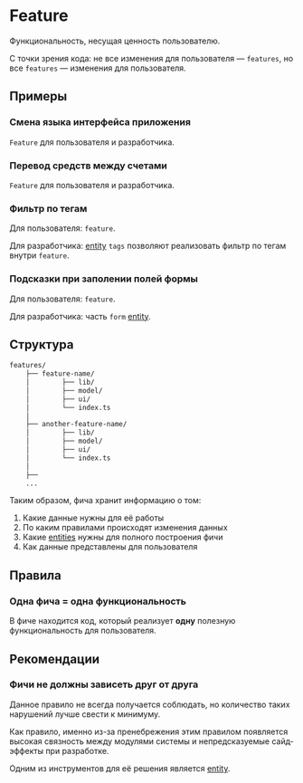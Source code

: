 # Feature

Функциональность, несущая ценность пользователю.

С точки зрения кода: не все изменения для пользователя — `features`, но все `features` — изменения для пользователя.

## Примеры

### Смена языка интерфейса приложения

`Feature` для пользователя и разработчика.

### Перевод средств между счетами

`Feature` для пользователя и разработчика.

### Фильтр по тегам

Для пользователя: `feature`.

Для разработчика: [entity](./entity.md) `tags` позволяют реализовать фильтр по тегам внутри `feature`.

### Подсказки при заполении полей формы

Для пользователя: `feature`.

Для разработчика: часть `form` [entity](./entity.md).

## Структура

```bash
features/
    ├── feature-name/
    │        ├── lib/
    │        ├── model/
    │        ├── ui/
    │        └── index.ts
    │
    ├── another-feature-name/
    │        ├── lib/
    │        ├── model/
    │        ├── ui/
    │        └── index.ts
    │
    ├──        
    ...
```

Таким образом, фича хранит информацию о том:
1) Какие данные нужны для её работы
2) По каким правилами происходят изменения данных
3) Какие [entities](./entity.md) нужны для полного построения фичи
3) Как данные представлены для пользователя

## Правила

### Одна фича = одна функциональность

В фиче находится код, который реализует **одну** полезную функциональность для пользователя.


## Рекомендации

### Фичи не должны зависеть друг от друга

Данное правило не всегда получается соблюдать, но количество таких нарушений лучше свести к минимуму.

Как правило, именно из-за пренебрежения этим правилом появляется высокая связность между модулями системы и непредсказуемые сайд-эффекты при разработке.

Одним из инструментов для её решения является [entity](./entity.md).

